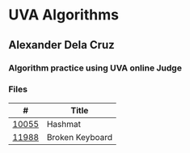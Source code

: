 # UVA Algorithms 

## Alexander Dela Cruz 

### Algorithm practice using UVA online Judge 

### Files 

|   #   | Title           |
| :---: | --------------- |
| [10055](https://github.com/UselessFuwu/4883-Prog-Tech/tree/main/Assignments/UVA%20Algorithms/10055%20-%20Hashmat%20The%20Brave%20Warrior) | Hashmat         |
| [11988](https://github.com/UselessFuwu/4883-Prog-Tech/tree/main/Assignments/UVA%20Algorithms/11988%20-%20Broken%20Keyboard) | Broken Keyboard |
